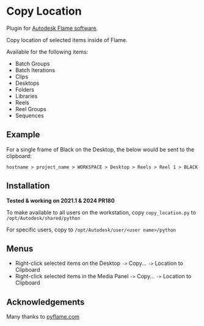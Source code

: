 # Copy Location

Plugin for [Autodesk Flame software](http://www.autodesk.com/products/flame).

Copy location of selected items inside of Flame.

Available for the following items:
 - Batch Groups
 - Batch Iterations
 - Clips
 - Desktops
 - Folders
 - Libraries
 - Reels
 - Reel Groups
 - Sequences

## Example
For a single frame of Black on the Desktop, the below would be sent to the clipboard:

`hostname > project_name > WORKSPACE > Desktop > Reels > Reel 1 > BLACK`

## Installation
**Tested & working on 2021.1 & 2024 PR180**

To make available to all users on the workstation, copy `copy_location.py` to `/opt/Autodesk/shared/python`

For specific users, copy to `/opt/Autodesk/user/<user name>/python`

## Menus
- Right-click selected items on the Desktop `->` Copy... `->` Location to Clipboard
- Right-click selected items in the Media Panel `->` Copy... `->` Location to Clipboard

## Acknowledgements
Many thanks to [pyflame.com](http://www.pyflame.com)
